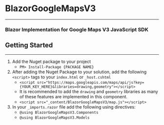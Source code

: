 # BlazorGoogleMapsV3 #
---
### Blazor Implementation for Google Maps V3 JavaScript SDK




## Getting Started
---
1. Add the Nuget package to your project
      - `PM> Install-Package {PACKAGE NAME}`
2. After adding the Nuget Package to your solution, add the following `<script>` tags to your `index.html` or `_host.cshtml`
      - `<script src="https://maps.googleapis.com/maps/api/js?key={YOUR_KEY_HERE}&libraries=drawing,geometry"></script>`
      - It is recommended to add the `drawing` and `geometry` libraries as many of these features are implemented in this component.   
      - `<script src="_content/BlazorGoogleMapsV3/map.js"></script>`
3. In your `_imports.razor` file add the following using directives:
      - `@using BlazorGoogleMapsV3.Components`
      - `@using BlazorGoogleMapsV3.Models`

